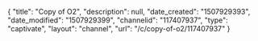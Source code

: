 {
    "title": "Copy of O2",
    "description": null,
    "date_created": "1507929393",
    "date_modified": "1507929399",
    "channelid": "117407937",
    "type": "captivate",
    "layout": "channel",
    "url": "\/c\/copy-of-o2\/117407937"
}